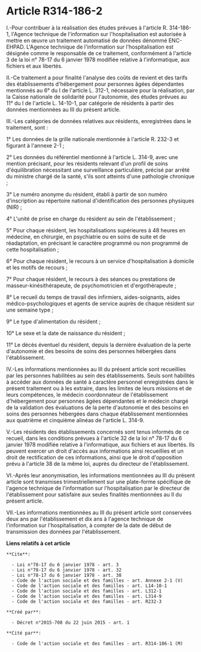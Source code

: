 # Article R314-186-2

I.-Pour contribuer à la réalisation des études prévues à l'article R. 314-186-1, l'Agence technique de l'information sur
l'hospitalisation est autorisée à mettre en œuvre un traitement automatisé de données dénommé ENC-EHPAD. L'Agence technique
de l'information sur l'hospitalisation est désignée comme le responsable de ce traitement, conformément à l'article 3 de la
loi n° 78-17 du 6 janvier 1978 modifiée relative à l'informatique, aux fichiers et aux libertés. 

II.-Ce traitement a pour finalité l'analyse des coûts de revient et des tarifs des établissements d'hébergement pour
personnes âgées dépendantes mentionnés au 6° du I de l'article L. 312-1, nécessaire pour la réalisation, par la Caisse
nationale de solidarité pour l'autonomie, des études prévues au 11° du I de l'article L. 14-10-1, par catégorie de résidents
à partir des données mentionnées au III du présent article. 

III.-Les catégories de données relatives aux résidents, enregistrées dans le traitement, sont : 

1° Les données de la grille nationale mentionnée à l'article R. 232-3 et figurant à l'annexe 2-1 ; 

2° Les données du référentiel mentionné à l'article L. 314-9, avec une mention précisant, pour les résidents relevant d'un
profil de soins d'équilibration nécessitant une surveillance particulière, précisé par arrêté du ministre chargé de la santé,
s'ils sont atteints d'une pathologie chronique ; 

3° Le numéro anonyme du résident, établi à partir de son numéro d'inscription au répertoire national d'identification des
personnes physiques (NIR) ; 

4° L'unité de prise en charge du résident au sein de l'établissement ; 

5° Pour chaque résident, les hospitalisations supérieures à 48 heures en médecine, en chirurgie, en psychiatrie ou en soins
de suite et de réadaptation, en précisant le caractère programmé ou non programmé de cette hospitalisation ; 

6° Pour chaque résident, le recours à un service d'hospitalisation à domicile et les motifs de recours ; 

7° Pour chaque résident, le recours à des séances ou prestations de masseur-kinésithérapeute, de psychomotricien et
d'ergothérapeute ; 

8° Le recueil du temps de travail des infirmiers, aides-soignants, aides médico-psychologiques et agents de service auprès de
chaque résident sur une semaine type ; 

9° Le type d'alimentation du résident ; 

10° Le sexe et la date de naissance du résident ; 

11° Le décès éventuel du résident, depuis la dernière évaluation de la perte d'autonomie et des besoins de soins des
personnes hébergées dans l'établissement. 

IV.-Les informations mentionnées au III du présent article sont recueillies par les personnes habilitées au sein des
établissements. Seuls sont habilités à accéder aux données de santé à caractère personnel enregistrées dans le présent
traitement ou à les extraire, dans les limites de leurs missions et de leurs compétences, le médecin coordonnateur de
l'établissement d'hébergement pour personnes âgées dépendantes et le médecin chargé de la validation des évaluations de la
perte d'autonomie et des besoins en soins des personnes hébergées dans chaque établissement mentionnées aux quatrième et
cinquième alinéas de l'article L. 314-9. 

V.-Les résidents des établissements concernés sont tenus informés de ce recueil, dans les conditions prévues à l'article 32
de la loi n° 78-17 du 6 janvier 1978 modifiée relative à l'informatique, aux fichiers et aux libertés. Ils peuvent exercer un
droit d'accès aux informations ainsi recueillies et un droit de rectification de ces informations, ainsi que le droit
d'opposition prévu à l'article 38 de la même loi, auprès du directeur de l'établissement. 

VI.-Après leur anonymisation, les informations mentionnées au III du présent article sont transmises trimestriellement sur
une plate-forme spécifique de l'agence technique de l'information sur l'hospitalisation par le directeur de l'établissement
pour satisfaire aux seules finalités mentionnées au II du présent article. 

VII.-Les informations mentionnées au III du présent article sont conservées deux ans par l'établissement et dix ans à
l'agence technique de l'information sur l'hospitalisation, à compter de la date de début de transmission des données par
l'établissement.

**Liens relatifs à cet article**

	**Cite**:

	  - Loi n°78-17 du 6 janvier 1978 - art. 3
	  - Loi n°78-17 du 6 janvier 1978 - art. 32
	  - Loi n°78-17 du 6 janvier 1978 - art. 38
	  - Code de l'action sociale et des familles - art. Annexe 2-1 (V)
	  - Code de l'action sociale et des familles - art. L14-10-1
	  - Code de l'action sociale et des familles - art. L312-1
	  - Code de l'action sociale et des familles - art. L314-9
	  - Code de l'action sociale et des familles - art. R232-3

	**Créé par**:

	  - Décret n°2015-708 du 22 juin 2015 - art. 1

	**Cité par**:

	  - Code de l'action sociale et des familles - art. R314-186-1 (M)
